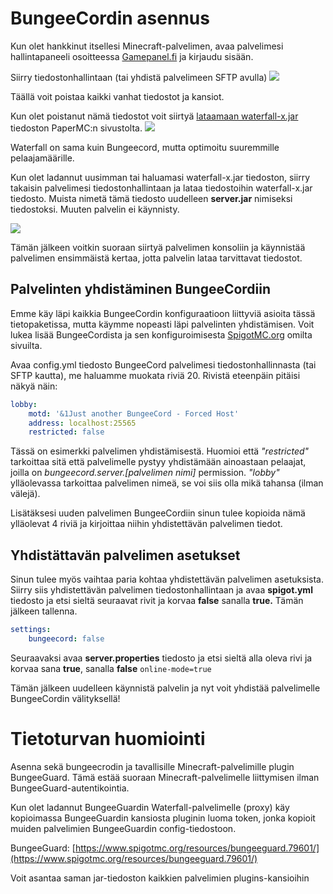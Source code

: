 # BungeeCordin asennus​
Kun olet hankkinut itsellesi Minecraft-palvelimen, avaa palvelimesi hallintapaneeli osoitteessa [Gamepanel.fi](https://gamepanel.fi/) ja kirjaudu sisään.

Siirry tiedostonhallintaan (tai yhdistä palvelimeen SFTP avulla)
![](https://docs.bittivirta.fi/assets/docs/img/crisp/13filemanager_xma422.webp)


Täällä voit poistaa kaikki vanhat tiedostot ja kansiot.

Kun olet poistanut nämä tiedostot voit siirtyä [lataamaan waterfall-x.jar](https://papermc.io/downloads#Waterfall) tiedoston PaperMC:n sivustolta.
![](https://docs.bittivirta.fi/assets/docs/img/crisp/14waterfall-download_1lsqpwd.webp)

Waterfall on sama kuin Bungeecord, mutta optimoitu suuremmille pelaajamäärille.

Kun olet ladannut uusimman tai haluamasi waterfall-x.jar tiedoston, siirry takaisin palvelimesi tiedostonhallintaan ja lataa tiedostoihin waterfall-x.jar tiedosto. Muista nimetä tämä tiedosto uudelleen **server.jar** nimiseksi tiedostoksi. Muuten palvelin ei käynnisty.

![](https://docs.bittivirta.fi/assets/docs/img/crisp/15upload_jl5854.webp)

Tämän jälkeen voitkin suoraan siirtyä palvelimen konsoliin ja käynnistää palvelimen ensimmäistä kertaa, jotta palvelin lataa tarvittavat tiedostot.

## Palvelinten yhdistäminen BungeeCordiin​
Emme käy läpi kaikkia BungeeCordin konfiguraatioon liittyviä asioita tässä tietopaketissa, mutta käymme nopeasti läpi palvelinten yhdistämisen. Voit lukea lisää BungeeCordista ja sen konfiguroimisesta [SpigotMC.org](https://www.spigotmc.org/wiki/bungeecord-configuration-guide/) omilta sivuilta.

Avaa config.yml tiedosto BungeeCord palvelimesi tiedostonhallinnasta (tai SFTP kautta), me haluamme muokata riviä 20. Rivistä eteenpäin pitäisi näkyä näin:

```yaml
lobby:
    motd: '&1Just another BungeeCord - Forced Host'
    address: localhost:25565
    restricted: false
```

Tässä on esimerkki palvelimen yhdistämisestä. Huomioi että _"restricted"_ tarkoittaa sitä että palvelimelle pystyy yhdistämään ainoastaan pelaajat, joilla on _bungeecord.server.[palvelimen nimi]_ permission. _"lobby"_ ylläolevassa tarkoittaa palvelimen nimeä, se voi siis olla mikä tahansa (ilman välejä).

Lisätäksesi uuden palvelimen BungeeCordiin sinun tulee kopioida nämä ylläolevat 4 riviä ja kirjoittaa niihin yhdistettävän palvelimen tiedot.

## Yhdistättavän palvelimen asetukset​
Sinun tulee myös vaihtaa paria kohtaa yhdistettävän palvelimen asetuksista. Siirry siis yhdistettävän palvelimen tiedostonhallintaan ja avaa **spigot.yml** tiedosto ja etsi sieltä seuraavat rivit ja korvaa **false** sanalla **true.** Tämän jälkeen tallenna.
```yaml
settings:
    bungeecord: false
```


Seuraavaksi avaa **server.properties** tiedosto ja etsi sieltä alla oleva rivi ja korvaa sana **true**, sanalla **false**
```online-mode=true```

Tämän jälkeen uudelleen käynnistä palvelin ja nyt voit yhdistää palvelimelle BungeeCordin välityksellä!

# Tietoturvan huomiointi​

Asenna sekä bungeecrodin ja tavallisille Minecraft-palvelimille plugin BungeeGuard. Tämä estää suoraan Minecraft-palvelimelle liittymisen ilman BungeeGuard-autentikointia.

Kun olet ladannut BungeeGuardin Waterfall-palvelimelle (proxy) käy kopioimassa BungeeGuardin kansiosta pluginin luoma token, jonka kopioit muiden palvelimien BungeeGuardin config-tiedostoon.

BungeeGuard: [https://www.spigotmc.org/resources/bungeeguard.79601/](https://www.spigotmc.org/resources/bungeeguard.79601/)

Voit asantaa saman jar-tiedoston kaikkien palvelimien plugins-kansioihin